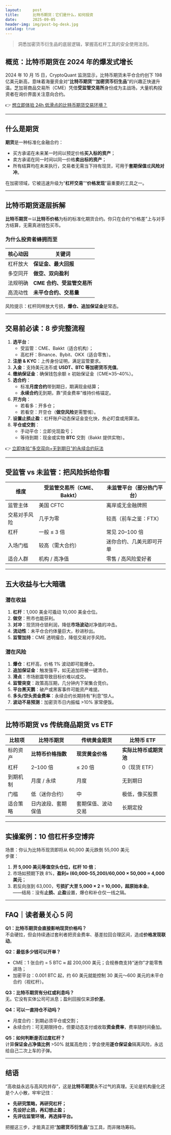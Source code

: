 ```yaml
---
layout:     post
title:      比特币期货：它们是什么，如何投资
date:       2025-09-05
header-img: img/post-bg-desk.jpg
catalog: true
---
```


> 洞悉加密货币衍生品的底层逻辑，掌握高杠杆工具的安全使用法则。

## 概览：比特币期货在 2024 年的爆发式增长  
2024 年 10 月 15 日，CryptoQuant 监测显示，比特币期货未平仓合约创下 198 亿美元新高，意味着海量资金对“**比特币期货**”“**加密货币衍生品**”的兴趣正快速升温。芝加哥商品交易所（CME）凭借**受监管交易所**身份成为主战场，大量机构投资者在询价界面关注意向合约。  

👉 [想立即体验 24h 低滑点的比特币期货交易环境？](https://okxdog.com/)

---

## 什么是期货  
**期货**是一种标准化金融合约：  
- 买方承诺在未来某一时间以预定价格**买入标的资产**；  
- 卖方承诺在同一时间以同一价格**卖出标的资产**；  
- 所有结算均在未来执行，交易者无需当下持有现货，可用于**套期保值**或**风险对冲**。  

在加密领域，它被迅速升级为“**杠杆交易**”“**价格发现**”最重要的工具之一。

---

## 比特币期货逐层拆解  
**比特币期货**＝以**比特币价格**为标的标准化期货合约。你只在合约“价格差”上与对手方结算，无需真进钱包买币。  

### 为什么投资者蜂拥而至  
| 核心动因 | 关键词 |
|---|---|
| 杠杆放大 | **保证金、最大回报** |
| 多空同开 | **做空、双向盈利** |
| 法规明确 | **CME 合约、受监管交易所** |
| 高流动性 | **未平仓合约、交易量** |

风险提示：杠杆同样放大亏损，**爆仓、追加保证金**是常态。

---

## 交易前必读：8 步完整流程  
1. **选平台**：  
   - 受监管：CME、Bakkt（适合机构）；  
   - 高杠杆：Binance、Bybit、OKX（适合零售）。  
2. **注册 & KYC**：上传身份证明，满足监管要求。  
3. **入金**：支持美元法币或 **USDT、BTC 等加密货币充值**。  
4. **缴纳保证金**：确保钱包余额 ≥ 初始保证金（CME≈35–40%）。  
5. **选合约**：  
   - 标准**月度合约**带到期日，期满现金结算；  
   - **永续合约**无到期，靠“资金费率”维持价格锚定。  
6. **开方向**：  
   - 若看多：开多仓；  
   - 若看空：开空仓（**做空风险**更需警惕）。  
7. **设置止损止盈**：杠杆账户动态保证金变化快，务必盯盘或用算法。  
8. **平仓或交割**：  
   - 手动平仓：立即兑现盈亏；  
   - 等待到期：现金或实物 **BTC** 交割（Bakkt 提供实物）。

👉 [立即体验“多空双向+无到期日”的永续合约玩法](https://okxdog.com/)

---

## 受监管 vs 未监管：把风险拆给你看  
| 维度 | 受监管交易所（CME、Bakkt） | 未监管平台（部分热门平台） |
|---|---|---|
| 监管主体 | 美国 CFTC | 离岸或无金融牌照 |
| 交易对手风险 | 几乎为零 | 较高（前车之鉴：FTX） |
| 杠杆 | 一般 ≤ 3 倍 | 常见 20–100 倍 |
| 入场门槛 | 较高（需大合约） | 迷你合约、几美元即可开单 |
| 适合人群 | 机构 / 高净值 | 零售 / 高风险爱好者 |

---

## 五大收益与七大暗礁  

### 潜在收益  
1. **杠杆**：1,000 美金可撬动 10,000 美金仓位。  
2. **做空**：熊市也能获利。  
3. **对冲**：现货持仓锁利润，降低**市场波动**对净值的冲击。  
4. **流动性**：未平仓合约体量巨大，秒进秒出。  
5. **监管加持**：CME 透明撮合，降低交易对手风险。

### 潜在风险  
1. **爆仓**：杠杆高，价格 1% 波动即可能爆仓。  
2. **追加保证金**：触发强平，如无追加将被一键清仓。  
3. **滑点**：市场剧震导致目标价难以成交。  
4. **监管突变**：政策高压期，几分钟内下架集合竞价。  
5. **平台黑天鹅**：破产或黑客事件可能资产难提。  
6. **多头/空头资金费率**：永续合约长期持有“利息”惊人。  
7. **波动不易预测**：加密货币日内振幅 >10% 家常便饭。

---

## 比特币期货 vs 传统商品期货 vs ETF  

| 比较项 | 比特币期货 | 传统黄金期货 | 比特币 ETF |
|---|---|---|---|
| 标的资产 | **比特币价格指数** | **现货黄金价格** | **实际比特币或期货池** |
| 杠杆 | 2–100 倍 | ≤ 20 倍 | 0（现货 ETF） |
| 到期机制 | 月度 / 永续 | 月度 | 无到期日 |
| 门槛 | 低（迷你合约） | 中 | 极低，像买股票 |
| 适合策略 | 日内波段、套期保值 | 套期保值、波动交易 | 长期定投 |

---

## 实操案例：10 倍杠杆多空博弈  

场景：你认为比特币现货即将从 60,000 美元跌倒 55,000 美元  
步骤：  
1. **开 5,000 美元等值空头仓位，杠杆 10 倍**；  
2. 市场如预期下跌 8%，**盈利≈ (60,000-55,200)/60,000 × 50,000 ≈ 4,000 美元**；  
3. 若反向涨到 63,000，**亏损扩大至 5,000 × 2 = 10,000，超原始本金**。  
——结局：没有**止损、止盈**设置，爆仓和补仓仅一线之隔。

---

## FAQ｜读者最关心 5 问  

**Q1：比特币期货会直接影响现货价格吗？**  
不会硬拉，但会持续通过套利者把资金费率、基差拉回合理区间，造成**价格发现联动**。  

**Q2：最低多少钱可以开单？**  
- CME：1 张合约 = 5 BTC ≈ 超 200,000 美元；合规券商支持“迷你”才能零售进场；  
- 加密平台：0.001 BTC 起，约 60 美元就能控制 30 美元～600 美元的未平仓合约（视杠杆）。  

**Q3：比特币期货有分红或利息吗？**  
无。它没有实体公司可派息；盈利回报仅来源**价差**。  

**Q4：可以一直持仓不动吗？**  
- 月度合约：到期必须平仓或交割；  
- 永续合约：可无期限持仓，但要动态支付或收取**资金费率**，费率随时间叠加。  

**Q5：如何判断是否过度杠杆？**  
计算**保证金占净值比例** >50% 就属高危险；学会使用**逐仓保证金**隔离风险，永远给自己二次上车的子弹。

---

## 结语  
“高收益永远与高风险并存”，这是**比特币期货**永不过气的真理。无论是机构量化还是个人小散，牢牢记住：  
- **先研究策略，再研究杠杆；**  
- **先设好止损，再幻想止盈；**  
- **先评估监管环境，再选择平台。**  

把握这三步，才能真正把“**加密货币衍生品**”当工具，而非赌场筹码。